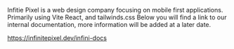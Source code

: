Infitie Pixel is a web design company focusing on mobile first applications. Primarily using Vite React, and tailwinds.css
Below you will find a link to our internal documentation, more information will be added at a later date.

https://infinitepixel.dev/infini-docs
